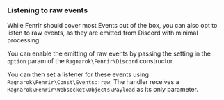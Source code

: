 ### Listening to raw events

While Fenrir should cover most Events out of the box, you can also opt to listen to raw events, as they are emitted from Discord with minimal processing.

You can enable the emitting of raw events by passing the setting in the `option` param of the `Ragnarok\Fenrir\Discord` constructor.

You can then set a listener for these events using `Ragnarok\Fenrir\Const\Events::raw`. The handler receives a `Ragnarok\Fenrir\Websocket\Objects\Payload` as its only parameter.

